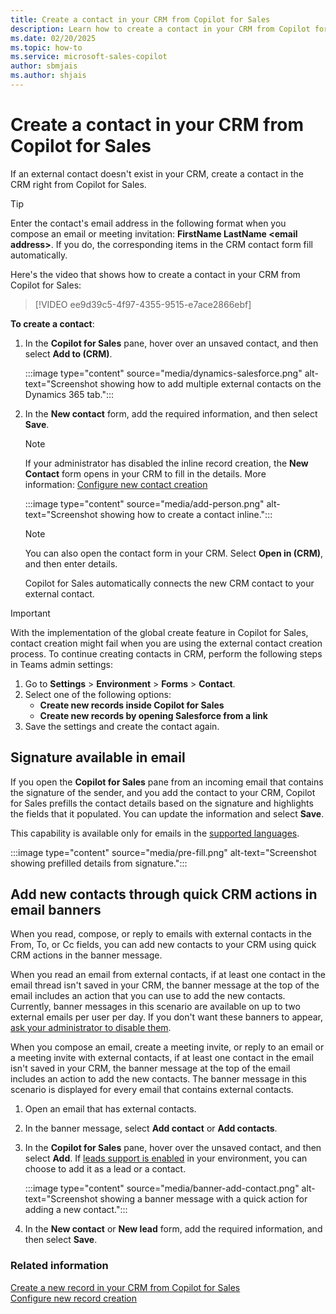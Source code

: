 ```yaml
---
title: Create a contact in your CRM from Copilot for Sales
description: Learn how to create a contact in your CRM from Copilot for Sales.
ms.date: 02/20/2025
ms.topic: how-to
ms.service: microsoft-sales-copilot
author: sbmjais
ms.author: shjais
---
```


# Create a contact in your CRM from Copilot for Sales

If an external contact doesn't exist in your CRM, create a contact in the CRM right from Copilot for Sales.

> [!TIP]
> Enter the contact's email address in the following format when you compose an email or meeting invitation: **FirstName LastName &lt;email address&gt;**. If you do, the corresponding items in the CRM contact form fill automatically.

Here's the video that shows how to create a contact in your CRM from Copilot for Sales:

> [!VIDEO ee9d39c5-4f97-4355-9515-e7ace2866ebf]

**To create a contact**:

1. In the **Copilot for Sales** pane, hover over an unsaved contact, and then select **Add to (CRM)**.

   :::image type="content" source="media/dynamics-salesforce.png" alt-text="Screenshot showing how to add multiple external contacts on the Dynamics 365 tab.":::

1. In the **New contact** form, add the required information, and then select **Save**.

   > [!NOTE]
   > If your administrator has disabled the inline record creation, the **New Contact** form opens in your CRM to fill in the details. More information: [Configure new contact creation](customize-forms-and-fields.md#configure-new-record-creation)

   :::image type="content" source="media/add-person.png" alt-text="Screenshot showing how to create a contact inline.":::

   > [!NOTE]
   > You can also open the contact form in your CRM. Select **Open in (CRM)**, and then enter details.

    Copilot for Sales automatically connects the new CRM contact to your external contact.

> [!IMPORTANT]
>
> With the implementation of the global create feature in Copilot for Sales, contact creation might fail when you are using the external contact creation process. To continue creating contacts in CRM, perform the following steps in Teams admin settings:
>1. Go to **Settings** > **Environment** > **Forms** > **Contact**.  
>1. Select one of the following options:  
>      - **Create new records inside Copilot for Sales**  
>      - **Create new records by opening Salesforce from a link**  
>1. Save the settings and create the contact again.

## Signature available in email

If you open the **Copilot for Sales** pane from an incoming email that contains the signature of the sender, and you add the contact to your CRM, Copilot for Sales prefills the contact details based on the signature and highlights the fields that it populated. You can update the information and select **Save**.

This capability is available only for emails in the [supported languages](introduction.md#supported-languages).

:::image type="content" source="media/pre-fill.png" alt-text="Screenshot showing prefilled details from signature.":::

## Add new contacts through quick CRM actions in email banners

When you read, compose, or reply to emails with external contacts in the From, To, or Cc fields, you can add new contacts to your CRM using quick CRM actions in the banner message. 

When you read an email from external contacts, if at least one contact in the email thread isn't saved in your CRM, the banner message at the top of the email includes an action that you can use to add the new contacts. Currently, banner messages in this scenario are available on up to two external emails per user per day. If you don't want these banners to appear, [ask your administrator to disable them](m365-admin-setting.md).

When you compose an email, create a meeting invite, or reply to an email or a meeting invite with external contacts, if at least one contact in the email isn't saved in your CRM, the banner message at the top of the email includes an action to add the new contacts. The banner message in this scenario is displayed for every email that contains external contacts.

1. Open an email that has external contacts.
1. In the banner message, select **Add contact** or **Add contacts**.
1. In the **Copilot for Sales** pane, hover over the unsaved contact, and then select **Add**. If [leads support is enabled](customize-forms-and-fields.md#configure-leads-support-preview) in your environment, you can choose to add it as a lead or a contact.

    :::image type="content" source="media/banner-add-contact.png" alt-text="Screenshot showing a banner message with a quick action for adding a new contact.":::

1. In the **New contact** or **New lead** form, add the required information, and then select **Save**.


### Related information

[Create a new record in your CRM from Copilot for Sales](create-new-record.md)<br>
[Configure new record creation](customize-forms-and-fields.md#configure-new-record-creation)
